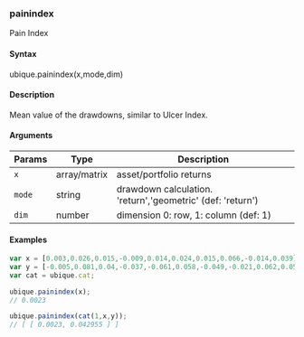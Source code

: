 ### painindex

Pain Index


#### Syntax

ubique.painindex(x,mode,dim)


#### Description

Mean value of the drawdowns, similar to Ulcer Index.  



#### Arguments

|Params|Type|Description
|---------|----|-----------
|`x` | array/matrix | asset/portfolio returns
|`mode` | string | drawdown calculation. 'return','geometric' (def: 'return')
|`dim` | number | dimension 0: row, 1: column (def: 1)


#### Examples

```js
var x = [0.003,0.026,0.015,-0.009,0.014,0.024,0.015,0.066,-0.014,0.039];
var y = [-0.005,0.081,0.04,-0.037,-0.061,0.058,-0.049,-0.021,0.062,0.058];
var cat = ubique.cat;

ubique.painindex(x);
// 0.0023

ubique.painindex(cat(1,x,y));
// [ [ 0.0023, 0.042955 ] ]
```

